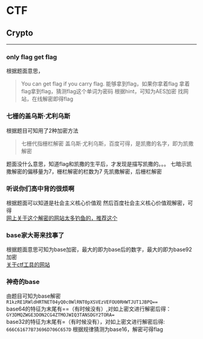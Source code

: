 # CTF
##  Crypto
---
###  only flag get flag
根据题面意思，
>You can get flag if you carry flag.
>能够拿到flag，如果你拿着flag
拿着flag拿到flag，猜测flag这个单词为密码
根据hint，可知为AES加密
找网站，在线解密即得flag
###  七栅的盖乌斯·尤利乌斯
根据题目可知用了2种加密方法
>七栅代指栅栏解密
>盖乌斯·尤利乌斯，百度可得，是凯撒的名字，即为凯撒解密

题面没什么意思，知道flag和凯撒的生平后，才发现是描写凯撒的。。。
七暗示凯撒解密的偏移量为7，栅栏解密的栏数为7
先凯撒解密，后栅栏解密
###  听说你们高中背的很烦啊
根据题面可以知道是社会主义核心价值观
然后百度社会主义核心价值观解密，可得   
[网上关于这个解密的网站太多钓鱼的，推荐这个](https://sym233.github.io/core-values-encoder/)
###  base家大哥来找事了
根据题面意思可知为base加密，最大的即为base后的数字，最大的即为base92加密  
[关于ctf工具的网站](http://ctf.ssleye.com/)
###  神奇的base
由题目可知为base解密   
```R1kzRE1RWldHRTNET04yQ0c0WlRNT0pXSVEzVEFOU0RHWTJUT1JBPQ==```   
base64的特征为末尾有==（有时候没有）,对如上密文进行解密后得：   
```GY3DMQZWGE3DON2CG4ZTMOJWIQ3TANSDGY2TORA=```   
base32的特征为末尾有=（有时候没有），对如上密文进行解密后得:   
```666C61677B73696D706C657D```
根据规律猜测为base16，解密可得flag
